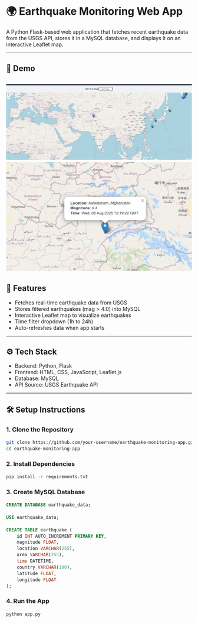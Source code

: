 # 🌍 Earthquake Monitoring Web App

A Python Flask-based web application that fetches recent earthquake data from the USGS API, stores it in a MySQL database, and displays it on an interactive Leaflet map.

---

## 📸 Demo
![Screenshot](image.png) 
![Screenshot](image-1.png)
---

## 🚀 Features

- Fetches real-time earthquake data from USGS
- Stores filtered earthquakes (mag > 4.0) into MySQL
- Interactive Leaflet map to visualize earthquakes
- Time filter dropdown (1h to 24h)
- Auto-refreshes data when app starts

---

## ⚙️ Tech Stack

- Backend: Python, Flask
- Frontend: HTML, CSS, JavaScript, Leaflet.js
- Database: MySQL
- API Source: USGS Earthquake API

---

## 🛠 Setup Instructions

### 1. Clone the Repository

```bash
git clone https://github.com/your-username/earthquake-monitoring-app.git
cd earthquake-monitoring-app

```
### 2. Install Dependencies
```bash
pip install -r requirements.txt

```
### 3.  Create MySQL Database
```sql
CREATE DATABASE earthquake_data;

USE earthquake_data;

CREATE TABLE earthquake (
    id INT AUTO_INCREMENT PRIMARY KEY,
    magnitude FLOAT,
    location VARCHAR(255),
    area VARCHAR(255),
    time DATETIME,
    country VARCHAR(100),
    latitude FLOAT,
    longitude FLOAT
);

```
### 4. Run the App
```bash
python app.py

